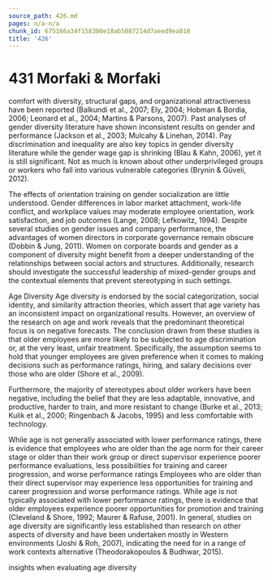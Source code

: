 ```yaml
---
source_path: 426.md
pages: n/a-n/a
chunk_id: 675166a34f158300e18ab5087214d7aeed9ea010
title: '426'
---
```

# 431 Morfaki & Morfaki

comfort with diversity, structural gaps, and organizational attractiveness have been reported (Balkundi et al., 2007; Ely, 2004; Hobman & Bordia, 2006; Leonard et al., 2004; Martins & Parsons, 2007). Past analyses of gender diversity literature have shown inconsistent results on gender and performance (Jackson et al., 2003; Mulcahy & Linehan, 2014). Pay discrimination and inequality are also key topics in gender diversity literature while the gender wage gap is shrinking (Blau & Kahn, 2006), yet it is still significant. Not as much is known about other underprivileged groups or workers who fall into various vulnerable categories (Brynin & Güveli, 2012).

The effects of orientation training on gender socialization are little understood. Gender differences in labor market attachment, work-life conflict, and workplace values may moderate employee orientation, work satisfaction, and job outcomes (Lange, 2008; Lefkowitz, 1994). Despite several studies on gender issues and company performance, the advantages of women directors in corporate governance remain obscure (Dobbin & Jung, 2011). Women on corporate boards and gender as a component of diversity might benefit from a deeper understanding of the relationships between social actors and structures. Additionally, research should investigate the successful leadership of mixed-gender groups and the contextual elements that prevent stereotyping in such settings.

Age Diversity Age diversity is endorsed by the social categorization, social identity, and similarity attraction theories, which assert that age variety has an inconsistent impact on organizational results. However, an overview of the research on age and work reveals that the predominant theoretical focus is on negative forecasts. The conclusion drawn from these studies is that older employees are more likely to be subjected to age discrimination or, at the very least, unfair treatment. Specifically, the assumption seems to hold that younger employees are given preference when it comes to making decisions such as performance ratings, hiring, and salary decisions over those who are older (Shore et al., 2009).

Furthermore, the majority of stereotypes about older workers have been negative, including the belief that they are less adaptable, innovative, and productive, harder to train, and more resistant to change (Burke et al., 2013; Kulik et al., 2000; Ringenbach & Jacobs, 1995) and less comfortable with technology.

While age is not generally associated with lower performance ratings, there is evidence that employees who are older than the age norm for their career stage or older than their work group or direct supervisor experience poorer performance evaluations, less possibilities for training and career progression, and worse performance ratings Employees who are older than their direct supervisor may experience less opportunities for training and career progression and worse performance ratings. While age is not typically associated with lower performance ratings, there is evidence that older employees experience poorer opportunities for promotion and training (Cleveland & Shore, 1992; Maurer & Rafuse, 2001). In general, studies on age diversity are significantly less established than research on other aspects of diversity and have been undertaken mostly in Western environments (Joshi & Roh, 2007), indicating the need for in a range of work contexts alternative (Theodorakopoulos & Budhwar, 2015).

insights when evaluating age diversity
